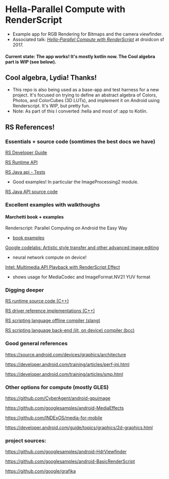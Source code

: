 # Hella-Parallel Compute with RenderScript
- Example app for RGB Rendering for Bitmaps and the camera viewfinder.
- Associated talk: [_Hella-Parallel Compute with RenderScript_](https://youtu.be/eebG8SMYD20) at droidcon sf 2017.

#### Current state: The app works! It's mostly kotlin now. The Cool algebra part is WIP (see below).

## Cool algebra, Lydia! Thanks!
- This repo is also being used as a base-app and test harness for a new project. It's focused on trying to define an abstract algebra of Colors, Photos, and ColorCubes (3D LUTs), and implement it on Android using Renderscript. It's WIP, but pretty fun.
- Note: As part of this I converted :hella and most of :app to Kotlin.

## RS References!
### Essentials + source code (somtimes the best docs we have)
[RS Developer Guide](https://developer.android.com/guide/topics/renderscript/compute.html)

[RS Runtime API](https://developer.android.com/guide/topics/renderscript/reference/overview.html)

[RS Java api - Tests](https://android.googlesource.com/platform/frameworks/rs/+/master/tests/java_api)
- Good examples! In particular the ImageProcessing2 module.

[RS Java API source code](https://android.googlesource.com/platform/frameworks/base/+/master/rs/java/android/renderscript)

### Excellent examples with walkthoughs
#### Marchetti book + examples
Renderscript: Parallel Computing on Android the Easy Way
- [book examples](https://github.com/csarron/renderscript_examples)

[Google codelabs: Artistic style transfer and other advanced image editing](https://codelabs.developers.google.com/codelabs/android-style-transfer/index.html)
- neural network compute on device!

[Intel: Multimedia API Playback with RenderScript Effect](https://software.intel.com/en-us/articles/google-android-multimedia-api-playback-with-renderscript-effect)
- shows usage for MediaCodec and ImageFormat.NV21 YUV format

### Digging deeper
[RS runtime source code (C++)](https://android.googlesource.com/platform/frameworks/rs/+/master)

[RS driver reference implementations (C++)](https://android.googlesource.com/platform/frameworks/rs/+/master/cpu_ref/)

[RS scripting language offline compiler (slang)](https://android.googlesource.com/platform/frameworks/compile/slang/)

[RS scripting language back-end (jit, on device) compiler (bcc)](https://android.googlesource.com/platform/frameworks/compile/libbcc/+/master)

### Good general references
https://source.android.com/devices/graphics/architecture

https://developer.android.com/training/articles/perf-jni.html

https://developer.android.com/training/articles/smp.html

### Other options for compute (mostly GLES)
https://github.com/CyberAgent/android-gpuimage

https://github.com/googlesamples/android-MediaEffects

https://github.com/INDExOS/media-for-mobile

https://developer.android.com/guide/topics/graphics/2d-graphics.html

### project sources:
https://github.com/googlesamples/android-HdrViewfinder

https://github.com/googlesamples/android-BasicRenderScript

https://github.com/google/grafika
